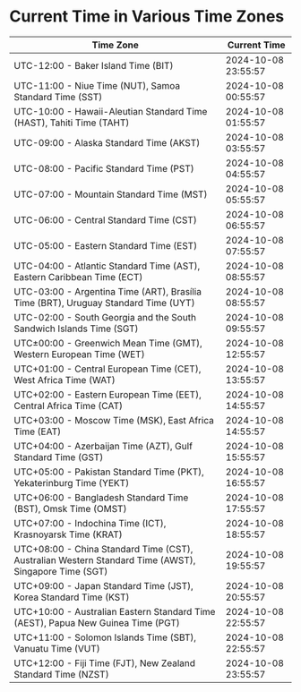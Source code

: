 # Current Time in Various Time Zones

| Time Zone | Current Time |
|-----------|--------------|
| UTC-12:00 - Baker Island Time (BIT) | 2024-10-08 23:55:57 |
| UTC-11:00 - Niue Time (NUT), Samoa Standard Time (SST) | 2024-10-08 00:55:57 |
| UTC-10:00 - Hawaii-Aleutian Standard Time (HAST), Tahiti Time (TAHT) | 2024-10-08 01:55:57 |
| UTC-09:00 - Alaska Standard Time (AKST) | 2024-10-08 03:55:57 |
| UTC-08:00 - Pacific Standard Time (PST) | 2024-10-08 04:55:57 |
| UTC-07:00 - Mountain Standard Time (MST) | 2024-10-08 05:55:57 |
| UTC-06:00 - Central Standard Time (CST) | 2024-10-08 06:55:57 |
| UTC-05:00 - Eastern Standard Time (EST) | 2024-10-08 07:55:57 |
| UTC-04:00 - Atlantic Standard Time (AST), Eastern Caribbean Time (ECT) | 2024-10-08 08:55:57 |
| UTC-03:00 - Argentina Time (ART), Brasília Time (BRT), Uruguay Standard Time (UYT) | 2024-10-08 08:55:57 |
| UTC-02:00 - South Georgia and the South Sandwich Islands Time (SGT) | 2024-10-08 09:55:57 |
| UTC±00:00 - Greenwich Mean Time (GMT), Western European Time (WET) | 2024-10-08 12:55:57 |
| UTC+01:00 - Central European Time (CET), West Africa Time (WAT) | 2024-10-08 13:55:57 |
| UTC+02:00 - Eastern European Time (EET), Central Africa Time (CAT) | 2024-10-08 14:55:57 |
| UTC+03:00 - Moscow Time (MSK), East Africa Time (EAT) | 2024-10-08 14:55:57 |
| UTC+04:00 - Azerbaijan Time (AZT), Gulf Standard Time (GST) | 2024-10-08 15:55:57 |
| UTC+05:00 - Pakistan Standard Time (PKT), Yekaterinburg Time (YEKT) | 2024-10-08 16:55:57 |
| UTC+06:00 - Bangladesh Standard Time (BST), Omsk Time (OMST) | 2024-10-08 17:55:57 |
| UTC+07:00 - Indochina Time (ICT), Krasnoyarsk Time (KRAT) | 2024-10-08 18:55:57 |
| UTC+08:00 - China Standard Time (CST), Australian Western Standard Time (AWST), Singapore Time (SGT) | 2024-10-08 19:55:57 |
| UTC+09:00 - Japan Standard Time (JST), Korea Standard Time (KST) | 2024-10-08 20:55:57 |
| UTC+10:00 - Australian Eastern Standard Time (AEST), Papua New Guinea Time (PGT) | 2024-10-08 22:55:57 |
| UTC+11:00 - Solomon Islands Time (SBT), Vanuatu Time (VUT) | 2024-10-08 22:55:57 |
| UTC+12:00 - Fiji Time (FJT), New Zealand Standard Time (NZST) | 2024-10-08 23:55:57 |
